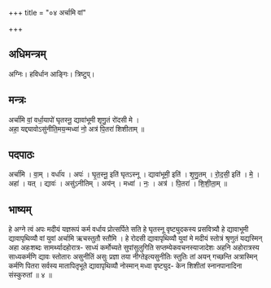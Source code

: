 +++
title = "०४ अर्चामि वां"

+++
## अधिमन्त्रम्
अग्निः। हविर्धान आङ्गिः। त्रिष्टुप्।

## मन्त्रः
अर्चा॑मि वां॒ वर्धा॒यापो॑ घृतस्नू॒ द्यावा॑भूमी शृणु॒तं रो॑दसी मे ।  
अहा॒ यद्द्यावोऽसु॑नीति॒मय॒न्मध्वा॑ नो॒ अत्र॑ पि॒तरा॑ शिशीताम् ॥

## पदपाठः
अर्चा॑मि । वा॒म् । वर्धा॑य । अपः॑ । घृ॒त॒स्नू॒ इति॑ घृतऽस्नू । द्यावा॑भूमी॒ इति॑ । शृ॒णु॒तम् । रो॒द॒सी॒ इति॑ । मे॒ ।  
अहा॑ । यत् । द्यावः॑ । असु॑ऽनीतिम् । अय॑न् । मध्वा॑ । नः॒ । अत्र॑ । पि॒तरा॑ । शि॒शी॒ता॒म् ॥

## भाष्यम्
हे अग्ने त्वं अपः मदीयं यज्ञरूपं कर्म वर्धाय प्रोत्सर्पिते सति हे घृतस्नू वृष्ट्युदकस्य प्रसवित्र्यौ हे द्यावाभूमी द्यावापृथिव्यौ वां युवां अर्चामि ऋचस्तुतौ स्तौमि । हे रोदसी द्यावापृथिव्यौ युवां मे मदीयं स्तोत्रं श्रृणुतं यद्यस्मिन् अहा अहःशब्दः सामर्थ्यादहोरात्र- साध्यं कर्मोच्यते सुपांसुलुगिति सप्तम्येकवचनस्याजादेशः अहनि अहोरात्रस्य साध्यकर्मणि द्यावः स्तोतारः असुनीतिं असुः प्रज्ञा तया नीग्तेइत्यसुनीतिः स्तुतिः तां अयन् गच्छन्ति अत्रास्मिन् कर्मणि पितरा सर्वस्य मातापितृभूते द्यावापृथिव्यौ नोस्मान् मध्वा वृष्ट्युद- केन शिशीतां स्नानपानादिना संस्कुरुतां ॥ ४ ॥